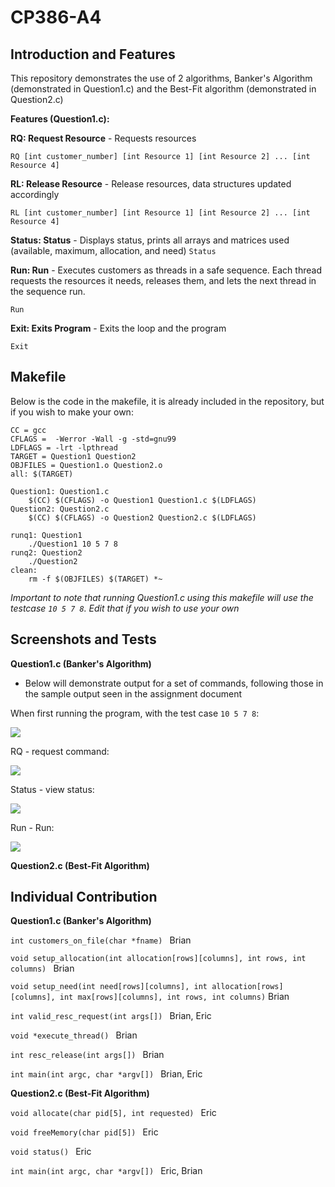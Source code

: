 # CP386-A4

## Introduction and Features
This repository demonstrates the use of 2 algorithms, Banker's Algorithm (demonstrated in Question1.c) and the Best-Fit algorithm (demonstrated in Question2.c)

**Features (Question1.c):**

**RQ: Request Resource** - Requests resources

```RQ [int customer_number] [int Resource 1] [int Resource 2] ... [int Resource 4] ```

**RL: Release Resource** - Release resources, data structures updated accordingly

```RL [int customer_number] [int Resource 1] [int Resource 2] ... [int Resource 4] ```

**Status: Status** - Displays status, prints all arrays and matrices used (available, maximum, allocation, and need)
```Status```

**Run: Run** - Executes customers as threads in a safe sequence. Each thread requests the resources it needs, releases them, and lets the next thread in the sequence run.

```Run```

**Exit: Exits Program** - Exits the loop and the program

```Exit```


## Makefile

Below is the code in the makefile, it is already included in the repository, but if you wish to make your own:
```
CC = gcc
CFLAGS =  -Werror -Wall -g -std=gnu99
LDFLAGS = -lrt -lpthread
TARGET = Question1 Question2 
OBJFILES = Question1.o Question2.o 
all: $(TARGET)

Question1: Question1.c
	$(CC) $(CFLAGS) -o Question1 Question1.c $(LDFLAGS)
Question2: Question2.c
	$(CC) $(CFLAGS) -o Question2 Question2.c $(LDFLAGS)

runq1: Question1
	./Question1 10 5 7 8
runq2: Question2
	./Question2
clean:
	rm -f $(OBJFILES) $(TARGET) *~ 
```
*Important to note that running Question1.c using this makefile will use the testcase ``` 10 5 7 8 ```. Edit that if you wish to use your own*

## Screenshots and Tests

**Question1.c (Banker's Algorithm)**
- Below will demonstrate output for a set of commands, following those in the sample output seen in the assignment document

When first running the program, with the test case ``` 10 5 7 8 ```:

![](https://i.imgur.com/f0bLFUJ.png)

RQ - request command:

![](https://i.imgur.com/LnRBGDy.png)

Status - view status:

![](https://i.imgur.com/DO0CSj3.png)

Run - Run:

![](https://i.imgur.com/hbwJrLZ.png)

**Question2.c (Best-Fit Algorithm)**

## Individual Contribution

**Question1.c (Banker's Algorithm)**

```int customers_on_file(char *fname) ```  Brian

```void setup_allocation(int allocation[rows][columns], int rows, int columns) ```  Brian 

```void setup_need(int need[rows][columns], int allocation[rows][columns], int max[rows][columns], int rows, int columns)```  Brian

```int valid_resc_request(int args[]) ```  Brian, Eric

```void *execute_thread() ```  Brian

```int resc_release(int args[]) ```  Brian

```int main(int argc, char *argv[]) ```  Brian, Eric

**Question2.c (Best-Fit Algorithm)**

```void allocate(char pid[5], int requested) ``` Eric

```void freeMemory(char pid[5]) ``` Eric

```void status() ``` Eric

```int main(int argc, char *argv[]) ``` Eric, Brian

